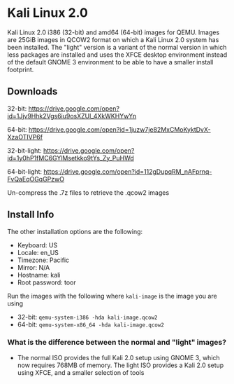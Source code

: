 # Kali Linux 2.0
Kali Linux 2.0 i386 (32-bit) and amd64 (64-bit) images for QEMU. Images are 25GiB images in QCOW2 format on which a Kali Linux 2.0 system has been installed. The "light" version is a variant of the normal version in which less packages are installed and uses the XFCE desktop environment instead of the default GNOME 3 environment to be able to have a smaller install footprint.

## Downloads
32-bit: https://drive.google.com/open?id=1Jjv9Hhk2Vgs6iu9osXZUl_4XkWKHYwYn

64-bit: https://drive.google.com/open?id=1juzw7je82MxCMoKyktDvX-XzaOTIVP6f

32-bit-light: https://drive.google.com/open?id=1y0hP1fMC6GYlMsetkko9tYs_Zy_PuHWd

64-bit-light: https://drive.google.com/open?id=112gDupqRM_nAFprnq-FvQaEqOGqGPzwO

Un-compress the .7z files to retrieve the .qcow2 images

## Install Info
The other installation options are the following:
- Keyboard:       US
- Locale:         en_US
- Timezone:       Pacific
- Mirror:         N/A
- Hostname:       kali
- Root password:  toor

Run the images with the following where `kali-image` is the image you are using
- 32-bit: `qemu-system-i386 -hda kali-image.qcow2`
- 64-bit: `qemu-system-x86_64 -hda kali-image.qcow2`

### What is the difference between the normal and "light" images?
- The normal ISO provides the full Kali 2.0 setup using GNOME 3, which now requires 768MB of memory. The light ISO provides a Kali 2.0 setup using XFCE, and a smaller selection of tools
